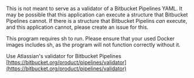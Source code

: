 This is not meant to serve as a validator of a Bitbucket Pipelines YAML.
It may be possible that this application can execute a structure that Bitbucket Pipelines cannot.
If there is a structure that Bitbucket Pipelins *can* execute, and this application cannot, please create an issue for this.

This program requires sh to run. Please ensure that your used Docker images includes sh, as the program will not function correctly without it.

Use Atlassian's validator for Bitbucket Pipelines [https://bitbucket.org/product/pipelines/validator](https://bitbucket.org/product/pipelines/validator)
